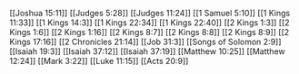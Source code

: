 [[Joshua 15:11]]
[[Judges 5:28]]
[[Judges 11:24]]
[[1 Samuel 5:10]]
[[1 Kings 11:33]]
[[1 Kings 14:3]]
[[1 Kings 22:34]]
[[1 Kings 22:40]]
[[2 Kings 1:3]]
[[2 Kings 1:6]]
[[2 Kings 1:16]]
[[2 Kings 8:7]]
[[2 Kings 8:8]]
[[2 Kings 8:9]]
[[2 Kings 17:16]]
[[2 Chronicles 21:14]]
[[Job 31:3]]
[[Songs of Solomon 2:9]]
[[Isaiah 19:3]]
[[Isaiah 37:12]]
[[Isaiah 37:19]]
[[Matthew 10:25]]
[[Matthew 12:24]]
[[Mark 3:22]]
[[Luke 11:15]]
[[Acts 20:9]]

